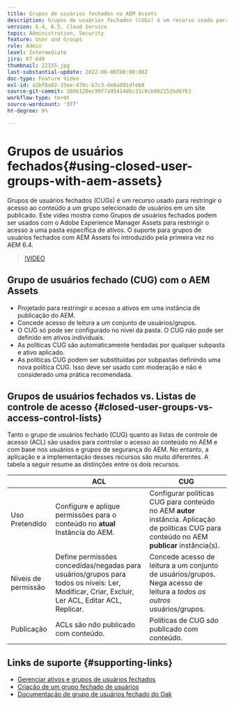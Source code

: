 ```yaml
---
title: Grupos de usuários fechados no AEM Assets
description: Grupos de usuários fechados (CUGs) é um recurso usado para restringir o acesso ao conteúdo a um grupo selecionado de usuários em um site publicado. Este vídeo mostra como Grupos de usuários fechados podem ser usados com o Adobe Experience Manager Assets para restringir o acesso a uma pasta específica de ativos.
version: 6.4, 6.5, Cloud Service
topic: Administration, Security
feature: User and Groups
role: Admin
level: Intermediate
jira: KT-649
thumbnail: 22155.jpg
last-substantial-update: 2022-06-06T00:00:00Z
doc-type: Feature Video
exl-id: a2bf8a82-15ee-478c-b7c3-de8a991dfeb8
source-git-commit: 30d6120ec99f7a95414dbc31c0cb002152bd6763
workflow-type: tm+mt
source-wordcount: '377'
ht-degree: 0%

---
```


# Grupos de usuários fechados{#using-closed-user-groups-with-aem-assets}

Grupos de usuários fechados (CUGs) é um recurso usado para restringir o acesso ao conteúdo a um grupo selecionado de usuários em um site publicado. Este vídeo mostra como Grupos de usuários fechados podem ser usados com o Adobe Experience Manager Assets para restringir o acesso a uma pasta específica de ativos. O suporte para grupos de usuários fechados com AEM Assets foi introduzido pela primeira vez no AEM 6.4.

>[!VIDEO](https://video.tv.adobe.com/v/22155?quality=12&learn=on)

## Grupo de usuários fechado (CUG) com o AEM Assets

* Projetado para restringir o acesso a ativos em uma instância de publicação do AEM.
* Concede acesso de leitura a um conjunto de usuários/grupos.
* O CUG só pode ser configurado no nível da pasta. O CUG não pode ser definido em ativos individuais.
* As políticas CUG são automaticamente herdadas por qualquer subpasta e ativo aplicado.
* As políticas CUG podem ser substituídas por subpastas definindo uma nova política CUG. Isso deve ser usado com moderação e não é considerado uma prática recomendada.

## Grupos de usuários fechados vs. Listas de controle de acesso {#closed-user-groups-vs-access-control-lists}

Tanto o grupo de usuários fechado (CUG) quanto as listas de controle de acesso (ACL) são usados para controlar o acesso ao conteúdo no AEM e com base nos usuários e grupos de segurança do AEM. No entanto, a aplicação e a implementação desses recursos são muito diferentes. A tabela a seguir resume as distinções entre os dois recursos.

|                   | ACL | CUG |
| ----------------- | -------------------------------------------------------------------------------------------------------------------------------- | ----------------------------------------------------------------------------------------------------------------------------- |
| Uso Pretendido | Configure e aplique permissões para o conteúdo no **atual** Instância do AEM. | Configurar políticas CUG para conteúdo no AEM **autor** instância. Aplicação de políticas CUG para conteúdo no AEM **publicar** instância(s). |
| Níveis de permissão | Define permissões concedidas/negadas para usuários/grupos para todos os níveis: Ler, Modificar, Criar, Excluir, Ler ACL, Editar ACL, Replicar. | Concede acesso de leitura a um conjunto de usuários/grupos. Nega acesso de leitura a *todos os outros* usuários/grupos. |
| Publicação | ACLs são *não* publicado com conteúdo. | Políticas de CUG *são* publicado com conteúdo. |

## Links de suporte {#supporting-links}

* [Gerenciar ativos e grupos de usuários fechados](https://experienceleague.adobe.com/docs/experience-manager-65/assets/managing/manage-assets.html?lang=en#closed-user-group)
* [Criação de um grupo fechado de usuários](https://experienceleague.adobe.com/docs/experience-manager-65/administering/security/cug.html)
* [Documentação de grupo de usuários fechado do Oak](https://jackrabbit.apache.org/oak/docs/security/authorization/cug.html)
